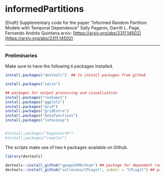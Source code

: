 # informedPartitions

[Draft] Supplementary code for the paper "Informed Random Partition Models with Temporal Dependence"
Sally Paganin, Garritt L. Page, Fernando Andrés Quintana
arxiv: [https://arxiv.org/abs/2311.14502](https://arxiv.org/abs/2311.14502)

-----------------------------------------

### Preliminaries


Make sure to have the following `R` packages installed.
```r
install.packages("devtools")  ## to install packages from github

install.packages("salso")

## packages for output processing and visualization
install.packages("reshape2")
install.packages("ggplot2")
install.packages("grid")
install.packages("gridExtra")
install.packages("betafunctions")
install.packages("latex2exp")


#install.packages("bayestestR")
#install.packages("cowplot")


```

The scripts make use of two `R` packages available on Github.

```r
library(devtools)

devtools::install_github("gpage2990/drpm") ## package for dependent random partition models
devtools::install_github("salleuska/CPLogit", subdir = "CPLogit") ## package for centered partition process regression model

```
